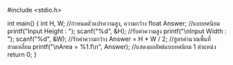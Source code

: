 
#include <stdio.h>

int main() {
    int H, W; //กำหนดตัวแปรความสูง, ความกว้าง
    float Answer;  //แบบทศนิยม
    printf("Input Height : ");
    scanf("%d", &H); //รับค่าความสูง
    printf("\nInput Width : ");
    scanf("%d", &W); //รับค่าความกว้าง
    Answer = H * W / 2; //สูตรคำนวณพื้นที่สามเหลี่ยม
    printf("\nArea = %1.f\n", Answer); //แสดงผลลัพธ์แบบทศนิยม 1 ตำแหน่ง
    return 0;
}
